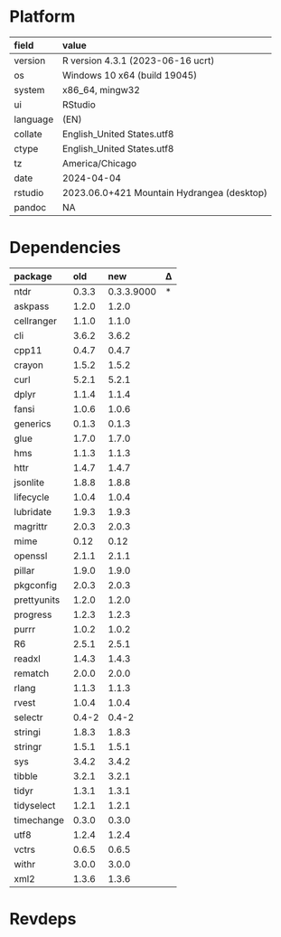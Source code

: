 # Platform

|field    |value                                      |
|:--------|:------------------------------------------|
|version  |R version 4.3.1 (2023-06-16 ucrt)          |
|os       |Windows 10 x64 (build 19045)               |
|system   |x86_64, mingw32                            |
|ui       |RStudio                                    |
|language |(EN)                                       |
|collate  |English_United States.utf8                 |
|ctype    |English_United States.utf8                 |
|tz       |America/Chicago                            |
|date     |2024-04-04                                 |
|rstudio  |2023.06.0+421 Mountain Hydrangea (desktop) |
|pandoc   |NA                                         |

# Dependencies

|package     |old   |new        |Δ  |
|:-----------|:-----|:----------|:--|
|ntdr        |0.3.3 |0.3.3.9000 |*  |
|askpass     |1.2.0 |1.2.0      |   |
|cellranger  |1.1.0 |1.1.0      |   |
|cli         |3.6.2 |3.6.2      |   |
|cpp11       |0.4.7 |0.4.7      |   |
|crayon      |1.5.2 |1.5.2      |   |
|curl        |5.2.1 |5.2.1      |   |
|dplyr       |1.1.4 |1.1.4      |   |
|fansi       |1.0.6 |1.0.6      |   |
|generics    |0.1.3 |0.1.3      |   |
|glue        |1.7.0 |1.7.0      |   |
|hms         |1.1.3 |1.1.3      |   |
|httr        |1.4.7 |1.4.7      |   |
|jsonlite    |1.8.8 |1.8.8      |   |
|lifecycle   |1.0.4 |1.0.4      |   |
|lubridate   |1.9.3 |1.9.3      |   |
|magrittr    |2.0.3 |2.0.3      |   |
|mime        |0.12  |0.12       |   |
|openssl     |2.1.1 |2.1.1      |   |
|pillar      |1.9.0 |1.9.0      |   |
|pkgconfig   |2.0.3 |2.0.3      |   |
|prettyunits |1.2.0 |1.2.0      |   |
|progress    |1.2.3 |1.2.3      |   |
|purrr       |1.0.2 |1.0.2      |   |
|R6          |2.5.1 |2.5.1      |   |
|readxl      |1.4.3 |1.4.3      |   |
|rematch     |2.0.0 |2.0.0      |   |
|rlang       |1.1.3 |1.1.3      |   |
|rvest       |1.0.4 |1.0.4      |   |
|selectr     |0.4-2 |0.4-2      |   |
|stringi     |1.8.3 |1.8.3      |   |
|stringr     |1.5.1 |1.5.1      |   |
|sys         |3.4.2 |3.4.2      |   |
|tibble      |3.2.1 |3.2.1      |   |
|tidyr       |1.3.1 |1.3.1      |   |
|tidyselect  |1.2.1 |1.2.1      |   |
|timechange  |0.3.0 |0.3.0      |   |
|utf8        |1.2.4 |1.2.4      |   |
|vctrs       |0.6.5 |0.6.5      |   |
|withr       |3.0.0 |3.0.0      |   |
|xml2        |1.3.6 |1.3.6      |   |

# Revdeps

